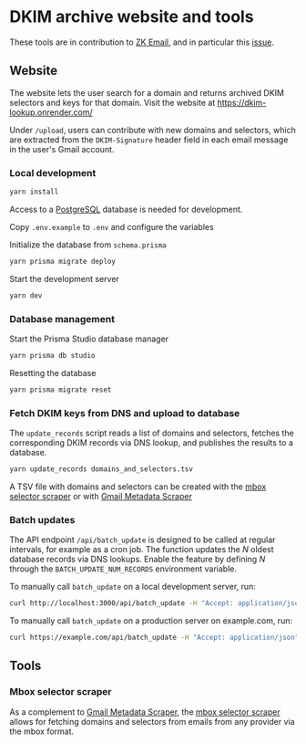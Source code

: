 # DKIM archive website and tools

These tools are in contribution to [ZK Email](https://github.com/zkemail/zk-email-verify),
and in particular this [issue](https://github.com/zkemail/zk-email-verify/issues/81).


## Website

The website lets the user search for a domain and returns archived DKIM selectors and keys for that domain. Visit the website at https://dkim-lookup.onrender.com/

Under `/upload`, users can contribute with new domains and selectors, which are extracted from the `DKIM-Signature` header field in each email message in the user's Gmail account.

### Local development

```bash
yarn install
```

Access to a [PostgreSQL](https://www.postgresql.org/) database is needed for development.

Copy `.env.example` to `.env` and configure the variables

Initialize the database from `schema.prisma`

```bash
yarn prisma migrate deploy
```

Start the development server

```bash
yarn dev
```

### Database management

Start the Prisma Studio database manager

```bash
yarn prisma db studio
```

Resetting the database

```bash
yarn prisma migrate reset
```

### Fetch DKIM keys from DNS and upload to database

The `update_records` script reads a list of domains and selectors, fetches the corresponding DKIM records via DNS lookup, and publishes the results to a database.

```bash
yarn update_records domains_and_selectors.tsv
```

A TSV file with domains and selectors can be created with the [mbox selector scraper](../util/mbox_selector_scraper.py)
or with [Gmail Metadata Scraper](https://github.com/zkemail/selector-scraper)


### Batch updates

The API endpoint `/api/batch_update` is designed to be called at regular intervals, for example as a cron job.
The function updates the *N* oldest database records via DNS lookups.
Enable the feature by defining *N* through the `BATCH_UPDATE_NUM_RECORDS` environment variable.

To manually call `batch_update` on a local development server, run:

```bash
curl http://localhost:3000/api/batch_update -H "Accept: application/json" -H "Authorization: Bearer $CRON_SECRET"
```

To manually call `batch_update` on a production server on example.com, run:

```bash
curl https://example.com/api/batch_update -H "Accept: application/json" -H "Authorization: Bearer $CRON_SECRET"
```

## Tools

### Mbox selector scraper

As a complement to [Gmail Metadata Scraper](https://github.com/zkemail/selector-scraper),
the [mbox selector scraper](util/mbox_selector_scraper.py) allows for fetching domains and selectors from emails from any provider via the mbox format.
